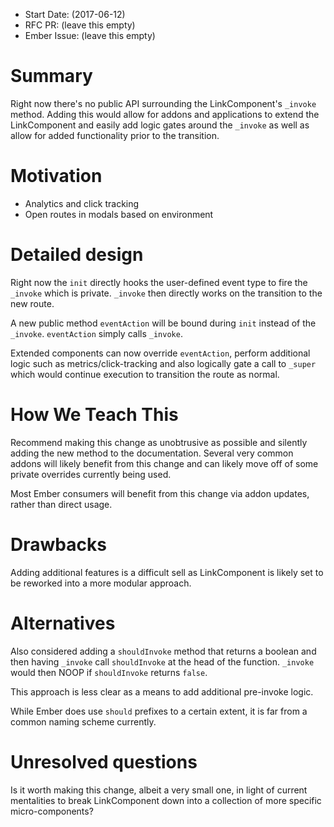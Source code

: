 - Start Date: (2017-06-12)
- RFC PR: (leave this empty)
- Ember Issue: (leave this empty)

# Summary

Right now there's no public API surrounding the LinkComponent's `_invoke` method. Adding this would allow for addons and applications to extend the LinkComponent and easily add logic gates around the `_invoke` as well as allow for added functionality prior to the transition.

# Motivation

- Analytics and click tracking
- Open routes in modals based on environment

# Detailed design

Right now the `init` directly hooks the user-defined event type to fire the `_invoke` which is private.  `_invoke` then directly works on the transition to the new route.

A new public method `eventAction` will be bound during `init` instead of the `_invoke`.  `eventAction` simply calls `_invoke`.

Extended components can now override `eventAction`, perform additional logic such as metrics/click-tracking and also logically gate a call to `_super` which would continue execution to transition the route as normal.

# How We Teach This

Recommend making this change as unobtrusive as possible and silently adding the new method to the documentation.  Several very common addons will likely benefit from this change and can likely move off of some private overrides currently being used.

Most Ember consumers will benefit from this change via addon updates, rather than direct usage.

# Drawbacks

Adding additional features is a difficult sell as LinkComponent is likely set to be reworked into a more modular approach.

# Alternatives

Also considered adding a `shouldInvoke` method that returns a boolean and then having `_invoke` call `shouldInvoke` at the head of the function.  `_invoke` would then NOOP if `shouldInvoke` returns `false`.

This approach is less clear as a means to add additional pre-invoke logic.

While Ember does use `should` prefixes to a certain extent, it is far from a common naming scheme currently.

# Unresolved questions

Is it worth making this change, albeit a very small one, in light of current mentalities to break LinkComponent down into a collection of more specific micro-components?
